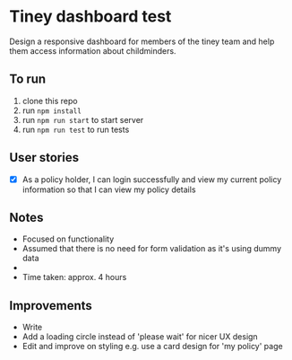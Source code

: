 # Tiney dashboard test

Design a responsive dashboard for members of the tiney team and help them access information about childminders.

## To run

1. clone this repo
2. run `npm install`
3. run `npm run start` to start server
4. run `npm run test` to run tests

## User stories

- [x] As a policy holder, I can login successfully and view my current policy information so that I can view my policy details

## Notes

- Focused on functionality
- Assumed that there is no need for form validation as it's using dummy data
-
- Time taken: approx. 4 hours

## Improvements

- Write
- Add a loading circle instead of 'please wait' for nicer UX design
- Edit and improve on styling e.g. use a card design for 'my policy' page
